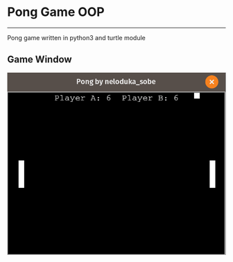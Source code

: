 # Pong Game OOP
---
Pong game written in python3 and turtle module
## Game Window
![Game Window](pong-picture.png)
